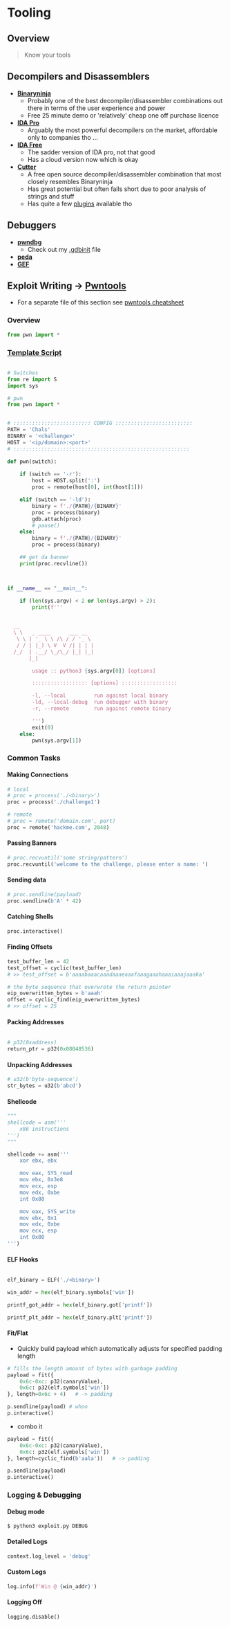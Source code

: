 # Tooling

## Overview

> Know your tools

## Decompilers and Disassemblers

+ [**Binaryninja**](https://binary.ninja/)
    + Probably one of the best decompiler/disassembler combinations out there in terms of the user experience and power
    + Free 25 minute demo or 'relatively' cheap one off purchase licence 
+ [**IDA Pro**](https://hex-rays.com/IDA-pro/)
    + Arguably the most powerful decompilers on the market, affordable only to companies tho ...
+ [**IDA Free**](https://hex-rays.com/ida-free/)
    + The sadder version of IDA pro, not that good
    + Has a cloud version now which is okay
+ [**Cutter**](https://cutter.re)
    + A free open source decompiler/disassembler combination that most closely resembles Binaryninja
    + Has great potential but often falls short due to poor analysis of strings and stuff
    + Has quite a few [plugins](https://github.com/rizinorg/cutter-plugins) available tho

## Debuggers

+ [**pwndbg**](https://pwndbg.re/)
    + Check out my [.gdbinit](./Templates/.gdbinit) file
+ [**peda**](https://github.com/longld/peda)
+ [**GEF**](https://gef.readthedocs.io/en/master/)


## Exploit Writing -> [Pwntools](./PwntoolsCheatsheet.md)

+ For a separate file of this section see [pwntools cheatsheet](./PwntoolsCheatsheet.md)

### Overview

```python
from pwn import *
```

### [Template Script](./Templates/pwn.py)

```python

# Switches
from re import S
import sys

# pwn
from pwn import *


# ::::::::::::::::::::::::: CONFIG :::::::::::::::::::::::::
PATH = 'Chals'
BINARY = '<challenge>'
HOST = '<ip/domain>:<port>'
# :::::::::::::::::::::::::::::::::::::::::::::::::::::::::

def pwn(switch):
    
    if (switch == '-r'):
        host = HOST.split(':')
        proc = remote(host[0], int(host[1]))

    elif (switch == '-ld'):
        binary = f'./{PATH}/{BINARY}'
        proc = process(binary)
        gdb.attach(proc)
        # pause()
    else:
        binary = f'./{PATH}/{BINARY}'
        proc = process(binary)

    ## get da banner
    print(proc.recvline())



if __name__ == "__main__":

    if (len(sys.argv) < 2 or len(sys.argv) > 2):
        print(f'''

        
  __                        
  \ \   _ ____      ___ __  
   \ \ | '_ \ \ /\ / / '_ \ 
   / / | |_) \ V  V /| | | |
  /_/  | .__/ \_/\_/ |_| |_|
       |_|                  

        usage :: python3 {sys.argv[0]} [options]

        :::::::::::::::::: [options] ::::::::::::::::::

        -l, --local         run against local binary
        -ld, --local-debug  run debugger with binary
        -r, --remote        run against remote binary 

        ''')
        exit(0)
    else:
        pwn(sys.argv[1])

```


### Common Tasks

#### Making Connections

```python
# local
# proc = process('./<binary>')
proc = process('./challenge1')

# remote
# proc = remote('domain.com', port)
proc = remote('hackme.com', 2048)
```

#### Passing Banners

```python
# proc.recvuntil('some string/pattern')
proc.recvuntil('welcome to the challenge, please enter a name: ')
```

#### Sending data

```python
# proc.sendline(payload)
proc.sendline(b'A' * 42)
```

#### Catching Shells

```python
proc.interactive()
```

#### Finding Offsets

```python
test_buffer_len = 42
test_offset = cyclic(test_buffer_len)
# >> test_offset = b'aaaabaaacaaadaaaeaaafaaagaaahaaaiaaajaaaka'

# the byte sequence that overwrote the return pointer
eip_overwritten_bytes = b'aaah'
offset = cyclic_find(eip_overwritten_bytes)
# >> offset = 25
```

#### Packing Addresses

```python

# p32(0xaddress)
return_ptr = p32(0x08048536)
```

#### Unpacking Addresses

```python
# u32(b'byte-sequence')
str_bytes = u32(b'abcd')
```

#### Shellcode

```python
"""
shellcode = asm('''
    x86 instructions
''')
"""

shellcode += asm('''
	xor ebx, ebx

    mov eax, SYS_read
    mov ebx, 0x3e8
    mov ecx, esp
    mov edx, 0xbe
    int 0x80

    mov eax, SYS_write
    mov ebx, 0x1
    mov edx, 0xbe
    mov ecx, esp
    int 0x80
''')
```

#### ELF Hooks

```python

elf_binary = ELF('./<binary>')

win_addr = hex(elf_binary.symbols['win'])

printf_got_addr = hex(elf_binary.got['printf'])

printf_plt_addr = hex(elf_binary.plt['printf'])
```

#### Fit/Flat

+ Quickly build payload which automatically adjusts for specified padding length

```python
# fills the length amount of bytes with garbage padding
payload = fit({
    0x6c-0xc: p32(canaryValue),
    0x6c: p32(elf.symbols['win'])
}, length=0x6c + 4)   # -> padding

p.sendline(payload) # whoo
p.interactive()

```

+ combo it

```python
payload = fit({
    0x6c-0xc: p32(canaryValue),
    0x6c: p32(elf.symbols['win'])
}, length=cyclic_find(b'aala'))   # -> padding

p.sendline(payload)
p.interactive()
```


### Logging & Debugging

#### Debug mode

```shell
$ python3 exploit.py DEBUG
```

#### Detailed Logs

```python
context.log_level = 'debug'
```

#### Custom Logs

```python
log.info(f'Win @ {win_addr}')
```

#### Logging Off

```python
logging.disable()
```
